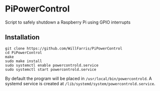 # PiPowerControl
Script to safely shutdown a Raspberry Pi using GPIO interrupts

## Installation

```
git clone https://github.com/WillFarris/PiPowerControl
cd PiPowerControl
make
sudo make install
sudo systemctl enable powercontrold.service
sudo systemctl start powercontrold.service
```
By default the program will be placed in `/usr/local/bin/powercontrold`. A systemd service is created at `/lib/systemd/system/powercontrold.service`.
